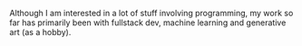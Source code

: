Although I am interested in a lot of stuff involving programming, my work so far has primarily been with fullstack dev, machine learning and generative art (as a hobby).
